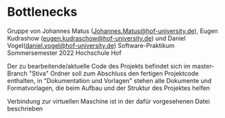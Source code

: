 # Bottlenecks
Gruppe von Johannes Matus (Johannes.Matus@hof-university.de), Eugen Kudrashow (eugen.kudraschow@hof-university.de) und Daniel Vogel(daniel.vogel@hof-university.de)
Software-Praktikum Sommersemester 2022
Hochschule Hof

Der zu bearbeitende/aktuelle Code des Projekts befindet sich im master-Branch
"Stiva" Ordner soll zum Abschluss den fertigen Projektcode enthalten, in "Dokumentation und Vorlagen" stehen alle Dokumente und Formatvorlagen, die beim Aufbau und der Struktur des Projektes helfen

Verbindung zur virtuellen Maschine ist in der dafür vorgesehenen Datei beschrieben
